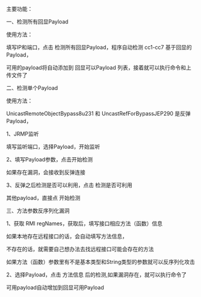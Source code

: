 
主要功能：

一、检测所有回显Payload

使用方法：

填写IP和端口，点击 检测所有回显Payload，程序自动检测 cc1-cc7 基于回显的Payload，

可用的payload将自动添加到 回显可以Payload 列表，接着就可以执行命令和上传文件了

二、检测单个Payload

使用方法： 

UnicastRemoteObjectBypass8u231 和 UncastRefForBypassJEP290 是反弹Payload，

1、JRMP监听

填写监听端口，选择Payload，开始监听

2、填写Payload参数，点击开始检测

如果存在漏洞，会接收到反弹连接

3、反弹之后检测是否可以利用，点击 检测是否可利用


其他payload，直接点 开始检测


三、方法参数反序列化漏洞

1、获取 RMI regNames，获取后，填写接口相应方法（函数）信息

如果本地存在远程接口的话，会自动填写方法信息，

不存在的话，就需要自己想办法去找远程接口可能会存在的方法

如果方法（函数）参数里有不是基本类型和String类型的参数就可以反序列化攻击

2、选择Payload，点击 方法信息 后的检测,如果漏洞存在，就可以执行命令了

可用payload自动增加到回显可用Payload

